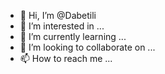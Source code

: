 - 👋 Hi, I’m @Dabetili
- 👀 I’m interested in ...
- 🌱 I’m currently learning ...
- 💞️ I’m looking to collaborate on ...
- 📫 How to reach me ...

<!---
Dabetili/Dabetili is a ✨ special ✨ repository because its `README.md` (this file) appears on your GitHub profile.
You can click the Preview link to take a look at your changes.
--->
